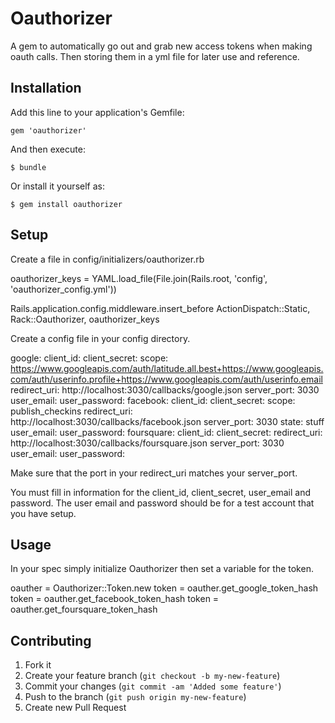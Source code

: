# Oauthorizer

A gem to automatically go out and grab new access tokens when making oauth calls. Then storing them in a yml file for later use and reference.

## Installation

Add this line to your application's Gemfile:

    gem 'oauthorizer'

And then execute:

    $ bundle

Or install it yourself as:

    $ gem install oauthorizer

## Setup

Create a file in config/initializers/oauthorizer.rb

oauthorizer_keys = YAML.load_file(File.join(Rails.root, 'config', 'oauthorizer_config.yml'))

Rails.application.config.middleware.insert_before ActionDispatch::Static, Rack::Oauthorizer, oauthorizer_keys

Create a config file in your config directory.

google:
  client_id: 
  client_secret: 
  scope: https://www.googleapis.com/auth/latitude.all.best+https://www.googleapis.com/auth/userinfo.profile+https://www.googleapis.com/auth/userinfo.email
  redirect_uri: http://localhost:3030/callbacks/google.json
  server_port: 3030
  user_email: 
  user_password: 
facebook:
  client_id: 
  client_secret: 
  scope: publish_checkins
  redirect_uri: http://localhost:3030/callbacks/facebook.json
  server_port: 3030
  state: stuff
  user_email: 
  user_password: 
foursquare:
  client_id: 
  client_secret: 
  redirect_uri: http://localhost:3030/callbacks/foursquare.json
  server_port: 3030
  user_email: 
  user_password: 

Make sure that the port in your redirect_uri matches your server_port.

You must fill in information for the client_id, client_secret, user_email and password. The user email and password should be for a test account that you have setup.

## Usage

In your spec simply initialize Oauthorizer then set a variable for the token.

oauther = Oauthorizer::Token.new
token = oauther.get_google_token_hash
token = oauther.get_facebook_token_hash
token = oauther.get_foursquare_token_hash
## Contributing

1. Fork it
2. Create your feature branch (`git checkout -b my-new-feature`)
3. Commit your changes (`git commit -am 'Added some feature'`)
4. Push to the branch (`git push origin my-new-feature`)
5. Create new Pull Request
